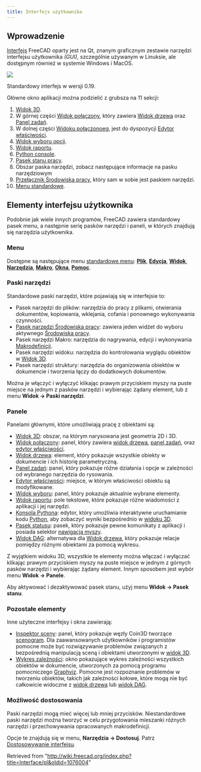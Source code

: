 ```yaml
---
title: Interfejs użytkownika
---
```

## Wprowadzenie

[Interfejs](/Interface "Interface") FreeCAD oparty jest na Qt, znanym graficznym zestawie narzędzi interfejsu użytkownika *(GUI)*, szczególnie używanym w Linuksie, ale dostępnym również w systemie Windows i MacOS.

![](/images/FreeCAD_interface_base_divisions.svg)

Standardowy interfejs w wersji 0.19.

Główne okno aplikacji można podzielić z grubsza na 11 sekcji:

1. [Widok 3D](/3D_view "3D view").
2. W górnej części [Widok połączony](/Combo_view "Combo view"), który zawiera [Widok drzewa](/Tree_view "Tree view") oraz [Panel zadań](/Task_panel "Task panel").
3. W dolnej części [Widoku połączonoeg](/Combo_view "Combo view"), jest do dyspozycji [Edytor właściwości](/Property_editor "Property editor").
4. [Widok wyboru opcji](/Selection_view "Selection view").
5. [Widok raportu](/Report_view "Report view").
6. [Python console](/Python_console "Python console").
7. [Pasek stanu pracy](/Status_bar "Status bar").
8. Obszar paska narzędzi, zobacz następujące informacje na pasku narzędziowym
9. [Przełącznik Środowiska pracy](/Std_Workbench "Std Workbench"), który sam w sobie jest paskiem narzędzi.
10. [Menu standardowe](/Standard_Menu "Standard Menu").

## Elementy interfejsu użytkownika

Podobnie jak wiele innych programów, FreeCAD zawiera standardowy pasek menu, a następnie serię pasków narzędzi i paneli, w których znajdują się narzędzia użytkownika.

### Menu

Dostępne są następujące menu [standardowe menu](/Standard_Menu "Standard Menu"): [**Plik**](/Std_File_Menu "Std File Menu"), [**Edycja**](/Std_Edit_Menu "Std Edit Menu"), [**Widok**](/Std_View_Menu "Std View Menu"), [**Narzędzia**](/Std_Tools_Menu "Std Tools Menu"), [**Makro**](/Std_Macro_Menu "Std Macro Menu"), [**Okna**](/Std_Windows_Menu "Std Windows Menu"), [**Pomoc**](/Std_Help_Menu "Std Help Menu").

### Paski narzędzi

Standardowe paski narzędzi, które pojawiają się w interfejsie to:

* Pasek narzędzi do plików: narzędzia do pracy z plikami, otwierania dokumentów, kopiowania, wklejania, cofania i ponownego wykonywania czynności.
* [Pasek narzędzi Środowiska pracy](/Std_Workbench "Std Workbench"): zawiera jeden widżet do wyboru aktywnego [Środowiska pracy](/Workbenches "Workbenches").
* Pasek narzędzi Makro: narzędzia do nagrywania, edycji i wykonywania [Makrodefinicji](/Macros "Macros").
* Pasek narzędzi widoku: narzędzia do kontrolowania wyglądu obiektów w [Widok 3D](/3D_view "3D view").
* Pasek narzędzi struktury: narzędzia do organizowania obiektów w dokumencie i tworzenia łączy do dodatkowych dokumentów.

Można je włączyć i wyłączyć klikając prawym przyciskiem myszy na puste miejsce na jednym z pasków narzędzi i wybierając żądany element, lub z menu **Widok → Paski narzędzi**.

### Panele

Panelami głównymi, które umożliwiają pracę z obiektami są:

* [Widok 3D](/3D_view/pl "3D view/pl"): obszar, na którym narysowana jest geometria 2D i 3D.
* [Widok połączony](/Combo_view/pl "Combo view/pl"): panel, który zawiera [widok drzewa](/Tree_view/pl "Tree view/pl"), [panel zadań](/Task_panel/pl "Task panel/pl"), oraz [edytor właściwości](/Property_editor/pl "Property editor/pl").
* [Widok drzewa](/Tree_view/pl "Tree view/pl"): element, który pokazuje wszystkie obiekty w dokumencie i ich historię parametryczną.
* [Panel zadań](/Task_panel/pl "Task panel/pl"): panel, który pokazuje różne działania i opcje w zależności od wybranego narzędzia do rysowania.
* [Edytor właściwości](/Property_editor/pl "Property editor/pl"): miejsce, w którym właściwości obiektu są modyfikowane.
* [Widok wyboru](/Selection_view/pl "Selection view/pl"): panel, który pokazuje aktualnie wybrane elementy.
* [Widok raportu](/Report_view/pl "Report view/pl"): pole tekstowe, które pokazuje różne wiadomości z aplikacji i jej narzędzi.
* [Konsola Pythona](/Python_console/pl "Python console/pl"): edytor, który umożliwia interaktywne uruchamianie kodu [Python](/Python/pl "Python/pl"), aby zobaczyć wyniki bezpośrednio w [widoku 3D](/3D_view/pl "3D view/pl").
* [Pasek statusu](/Status_bar/pl "Status bar/pl"): pasek, który pokazuje pewne komunikaty z aplikacji i posiada selektor [nawigacja myszy](/Mouse_navigation/pl "Mouse navigation/pl").
* [Widok DAG](/DAG_view/pl "DAG view/pl"): alternatywa dla [Widok drzewa](/Tree_view/pl "Tree view/pl"), który pokazuje relacje pomiędzy różnymi obiektami za pomocą wykresu.

Z wyjątkiem widoku 3D, wszystkie te elementy można włączać i wyłączać klikając prawym przyciskiem myszy na puste miejsce w jednym z górnych pasków narzędzi i wybierając żądany element. Innym sposobem jest wybór menu **Widok → Panele**.

Aby aktywować i dezaktywować pasek stanu, użyj menu **Widok → Pasek stanu**.

### Pozostałe elementy

Inne użyteczne interfejsy i okna zawierają:

* [Inspektor sceny](/Std_SceneInspector/pl "Std SceneInspector/pl"): panel, który pokazuje węzły Coin3D tworzące [scenogram](/Scenegraph/pl "Scenegraph/pl"). Dla zaawansowanych użytkowników i programistów pomocne może być rozwiązywanie problemów związanych z bezpośrednią manipulacją sceną i obiektami utworzonymi w [widok 3D](/3D_view/pl "3D view/pl").
* [Wykres zależności](/Std_DependencyGraph/pl "Std DependencyGraph/pl"): okno pokazujące wykres zależności wszystkich obiektów w dokumencie, utworzonych za pomocą programu pomocniczego [Graphviz](https://graphviz.org/). Pomocne jest rozpoznanie problemów w tworzeniu obiektów, takich jak zależności kołowe, które mogą nie być całkowicie widoczne z [widok drzewa](/Tree_view/pl "Tree view/pl") lub [widok DAG](/DAG_view/pl "DAG view/pl").

### Możliwość dostosowania

Paski narzędzi mogą mieć więcej lub mniej przycisków. Niestandardowe paski narzędzi można tworzyć w celu przygotowania mieszanki różnych narzędzi i przechowywania opracowanych makrodefinicji.

Opcje te znajdują się w menu, **Narzędzia → Dostosuj**. Patrz [Dostosowywanie interfejsu](/Interface_Customization "Interface Customization").

Retrieved from "<http://wiki.freecad.org/index.php?title=Interface/pl&oldid=1076004>"